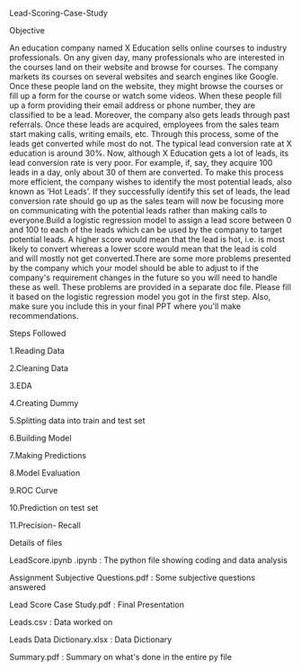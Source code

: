    Lead-Scoring-Case-Study

   Objective

   An education company named X Education sells online courses to industry professionals. On any given day, many professionals who are interested in the courses land on their website and browse for courses. The company markets its courses on several websites and search engines like Google. Once these people land on the website, they might browse the courses or fill up a form for the course or watch some videos. When these people fill up a form providing their email address or phone number, they are classified to be a lead. Moreover, the company also gets leads through past referrals. Once these leads are acquired, employees from the sales team start making calls, writing emails, etc. Through this process, some of the leads get converted while most do not. The typical lead conversion rate at X education is around 30%. Now, although X Education gets a lot of leads, its lead conversion rate is very poor. For example, if, say, they acquire 100 leads in a day, only about 30 of them are converted. To make this process more efficient, the company wishes to identify the most potential leads, also known as ‘Hot Leads’. If they successfully identify this set of leads, the lead conversion rate should go up as the sales team will now be focusing more on communicating with the potential leads rather than making calls to everyone.Build a logistic regression model to assign a lead score between 0 and 100 to each of the leads which can be used by the company to target potential leads. A higher score would mean that the lead is hot, i.e. is most likely to convert whereas a lower score would mean that the lead is cold and will mostly not get converted.There are some more problems presented by the company which your model should be able to adjust to if the company's requirement changes in the future so you will need to handle these as well. These problems are provided in a separate doc file. Please fill it based on the logistic regression model you got in the first step. Also, make sure you include this in your final PPT where you'll make recommendations.

 Steps Followed

 1.Reading Data

 2.Cleaning Data

 3.EDA

 4.Creating Dummy

 5.Splitting data into train and test set

 6.Building Model

 7.Making Predictions

 8.Model Evaluation

 9.ROC Curve

 10.Prediction on test set

 11.Precision- Recall

 Details of files

 LeadScore.ipynb .ipynb : The python file showing coding and data analysis
 
 Assignment Subjective Questions.pdf : Some subjective questions answered
 
 Lead Score Case Study.pdf : Final Presentation
 
 Leads.csv : Data worked on
 
 Leads Data Dictionary.xlsx : Data Dictionary
 
 Summary.pdf : Summary on what's done in the entire py file
  
